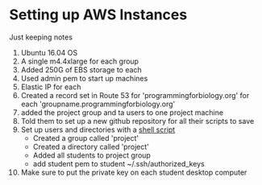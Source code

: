 # Setting up AWS Instances

Just keeping notes

1. Ubuntu 16.04 OS 
2. A single m4.4xlarge for each group
3. Added 250G of EBS storage to each
4. Used admin pem to start up machines
4. Elastic IP for each
5. Created a record set in Route 53 for 'programmingforbiology.org' for each 'groupname.programmingforbiology.org'
6. added the project group and ta users to one project machine
7. Told them to set up a new github repository for all their scripts to save
8. Set up users and directories with a [shell script](../project_aws.sh)
    - Created a group called 'project'
    - Created a directory called 'project'
    - Added all students to project group
    - add student pem to student ~/.ssh/authorized_keys
9. Make sure to put the private key on each student desktop computer
